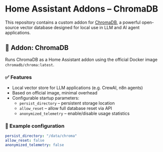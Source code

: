# Home Assistant Addons – ChromaDB

This repository contains a custom addon for [ChromaDB](https://www.trychroma.com/), a powerful open-source vector database designed for local use in LLM and AI agent applications.

## 🚀 Addon: ChromaDB

Runs ChromaDB as a Home Assistant addon using the official Docker image `chromadb/chroma:latest`.

### ✅ Features

- Local vector store for LLM applications (e.g. CrewAI, n8n agents)
- Based on official image, minimal overhead
- Configurable startup parameters:
  - `persist_directory` – persistent storage location
  - `allow_reset` – allow full database reset via API
  - `anonymized_telemetry` – enable/disable usage statistics

### 🔧 Example configuration

```yaml
persist_directory: "/data/chroma"
allow_reset: false
anonymized_telemetry: false